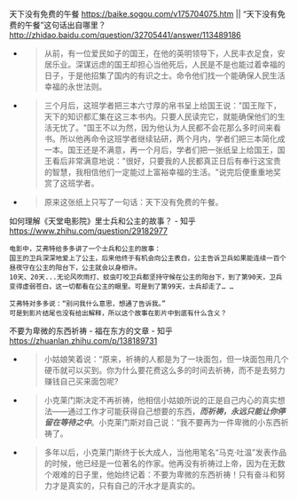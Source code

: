 
天下没有免费的午餐 https://baike.sogou.com/v175704075.htm || “天下没有免费的午餐”这句话出自哪里？ http://zhidao.baidu.com/question/32705441/answer/113489186
- > 从前，有一位爱民如子的国王，在他的英明领导下，人民丰衣足食，安居乐业。深谋远虑的国王却担心当他死后，人民是不是也能过着幸福的日子，于是他招集了国内的有识之士。命令他们找一个能确保人民生活幸福的永世法则。
- > 三个月后，这班学者把三本六寸厚的帛书呈上给国王说："国王陛下，天下的知识都汇集在这三本书内。只要人民读完它，就能确保他们的生活无忧了。"国王不以为然，因为他认为人民都不会花那么多时间来看书。所以他再命令这班学者继续钻研，两个月内，学者们把三本简化成一本。国王还是不满意，再一个月后，学者们把一张纸呈上给国王，国王看后非常满意地说："很好，只要我的人民都真正日后有奉行这宝贵的智慧，我相信他们一定能过上富裕幸福的生活。"说完后便重重地奖赏了这班学者。
- > 原来这张纸上只写了一句话：天下没有免费的午餐。

如何理解《天堂电影院》里士兵和公主的故事？ - 知乎 https://www.zhihu.com/question/29182977
```console
电影中，艾弗特给多多讲了一个士兵和公主的故事：
国王的卫兵深深地爱上了公主，后来他终于有机会向公主表白，公主告诉卫兵如果能连续一百个昼夜守在公主的阳台下，公主就会以身相许。
10天、20天...无论风吹雨打、蚊虫叮咬卫兵都坚持守候在公主的阳台下，到了第90天，卫兵变得虚弱苍白，这一切都看在公主的眼里。可是到了第99天，士兵却走了… …

艾弗特对多多说：“别问我什么意思，想通了告诉我。”
可是到影片结尾也没有给出解释，所以这个故事在影片中到底有什么含义？
```

不要为卑微的东西祈祷 - 福在东方的文章 - 知乎 https://zhuanlan.zhihu.com/p/138189731
- > 小姑娘笑着说：“原来，祈祷的人都是为了一块面包，但一块面包用几个硬币就可以买到。你为什么要花费这么多的时间去祈祷，而不是去努力赚钱自己买来面包呢?
- > 小克莱门斯决定不再祈祷，他相信小姑娘所说的正是自己内心的真实想法——通过工作才可能获得自己想要的东西，***而祈祷，永远只能让你停留在等待之中***。小克莱门斯对自己说：“我不要再为一件卑微的小东西祈祷了。
- > 多年以后，小克莱门斯终于长大成人，当他用笔名“马克·吐温”发表作品的时候，他已经是一位著名的作家。他再没有祈祷过上帝，因为在无数个艰难的日子里，他始终记着：不要为卑微的东西祈祷！只有奋斗和努力才是真实的，只有自己的汗水才是真实的。
